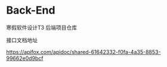 # Back-End
寒假软件设计T3 后端项目仓库

接口文档地址

https://apifox.com/apidoc/shared-61642332-f0fa-4a35-8853-99662e0d9bcf
